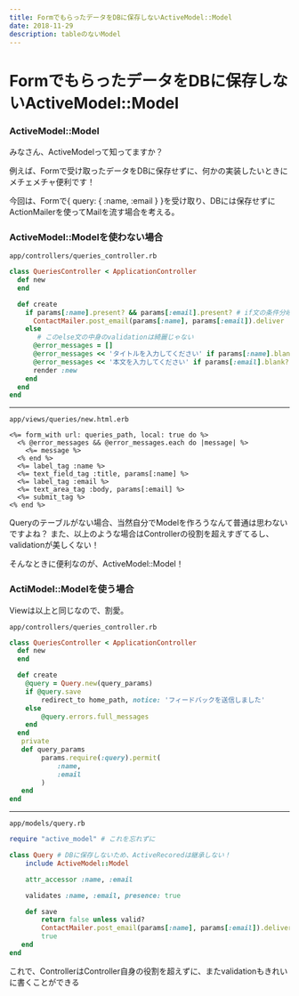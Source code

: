 ```yaml
---
title: FormでもらったデータをDBに保存しないActiveModel::Model
date: 2018-11-29
description: tableのないModel
---
```


# FormでもらったデータをDBに保存しないActiveModel::Model

### ActiveModel::Model
みなさん、ActiveModelって知ってますか？

例えば、Formで受け取ったデータをDBに保存せずに、何かの実装したいときにメチェメチャ便利です！

今回は、Formで{ query: { :name, :email } }を受け取り、DBには保存せずにActionMailerを使ってMailを流す場合を考える。

### ActiveModel::Modelを使わない場合

`app/controllers/queries_controller.rb`
```ruby
class QueriesController < ApplicationController
  def new
  end

  def create
    if params[:name].present? && params[:email].present? # if文の条件分岐のvalidationは好ましくない
      ContactMailer.post_email(params[:name], params[:email]).deliver
    else
       # このelse文の中身のvalidationは綺麗じゃない
      @error_messages = []
      @error_messages << 'タイトルを入力してください' if params[:name].blank?
      @error_messages << '本文を入力してください' if params[:email].blank?
      render :new
    end
  end
end
```
---
`app/views/queries/new.html.erb`
```erb
<%= form_with url: queries_path, local: true do %>
  <% @error_messages && @error_messages.each do |message| %>
    <%= message %>
  <% end %>
  <%= label_tag :name %>
  <%= text_field_tag :title, params[:name] %>
  <%= label_tag :email %>
  <%= text_area_tag :body, params[:email] %>
  <%= submit_tag %>
<% end %>
```

Queryのテーブルがない場合、当然自分でModelを作ろうなんて普通は思わないですよね？
また、以上のような場合はControllerの役割を超えすぎてるし、validationが美しくない！

そんなときに便利なのが、ActiveModel::Model！

### ActiModel::Modelを使う場合
Viewは以上と同じなので、割愛。

`app/controllers/queries_controller.rb`
```ruby
class QueriesController < ApplicationController
  def new
  end

  def create
    @query = Query.new(query_params)
    if @query.save
        redirect_to home_path, notice: 'フィードバックを送信しました'
    else
        @query.errors.full_messages
    end
  end
   private
   def query_params
        params.require(:query).permit(
            :name,
            :email
        )
   end
end
```
---
`app/models/query.rb`
```ruby
require "active_model" # これを忘れずに

class Query # DBに保存しないため、ActiveRecoredは継承しない！
    include ActiveModel::Model

    attr_accessor :name, :email

    validates :name, :email, presence: true

    def save
        return false unless valid?
        ContactMailer.post_email(params[:name], params[:email]).deliver
        true
   end
end
```
これで、ControllerはController自身の役割を超えずに、またvalidationもきれいに書くことができる
